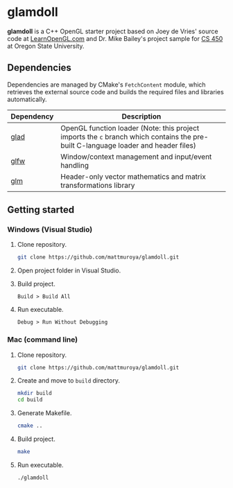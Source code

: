 # glamdoll

**glamdoll** is a C++ OpenGL starter project based on Joey de Vries' source code
at [LearnOpenGL.com](https://learnopengl.com/) and Dr. Mike Bailey's project
sample for [CS 450](https://web.engr.oregonstate.edu/~mjb/cs550/) at Oregon
State University.

## Dependencies

Dependencies are managed by CMake's `FetchContent` module, which retrieves the
external source code and builds the required files and libraries automatically.

| Dependency                              | Description                                                                                                                        |
| --------------------------------------- | ---------------------------------------------------------------------------------------------------------------------------------- |
| [glad](https://github.com/Dav1dde/glad) | OpenGL function loader (Note: this project imports the `c` branch which contains the pre-built C-language loader and header files) |
| [glfw](https://github.com/glfw/glfw)    | Window/context management and input/event handling                                                                                 |
| [glm](https://github.com/g-truc/glm)    | Header-only vector mathematics and matrix transformations library                                                                  |

## Getting started

### Windows (Visual Studio)

1. Clone repository.

    ```sh
    git clone https://github.com/mattmuroya/glamdoll.git
    ```

2. Open project folder in Visual Studio.

3. Build project.

    ```
    Build > Build All
    ```

4. Run executable.

    ```
    Debug > Run Without Debugging
    ```

### Mac (command line)

1. Clone repository.

    ```sh
    git clone https://github.com/mattmuroya/glamdoll.git
    ```

2. Create and move to `build` directory.

    ```sh
    mkdir build
    cd build
    ```

3. Generate Makefile.

    ```sh
    cmake ..
    ```

4. Build project.

    ```sh
    make
    ```

5. Run executable.

    ```sh
    ./glamdoll
    ```
